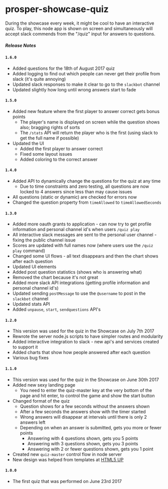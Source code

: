 # prosper-showcase-quiz

During the showcase every week, it might be cool to have an interactive quiz.
To play, this node app is shown on screen and simultaneously will accept slack commends from the "/quiz" input for answers to questions.

##### Release Notes

#### `1.6.0`

* Added questions for the 18th of August 2017 quiz
* Added logging to find out which people can never get their profile from slack (it's quite annoying)
* Updated slack responses to make it clear to go to the `slackbot` channel
* Updated slightly how long until wrong answers start to fade 

#### `1.5.0`

* Added new feature where the first player to answer correct gets bonus points
  * The player's name is displayed on screen while the question shows also; bragging rights of sorts
  * The `/stats` API will return the player who is the first (using slack to get the full name if possible)
* Updated the UI
  * Added the first player to answer correct
  * Fixed some layout issues
  * Added coloring to the correct answer 

#### `1.4.0`

* Added API to dynamically change the questions for the quiz at any time
  * Due to time constraints and zero testing, all questions are now locked to 4 answers since less than may cause issues
* All questions (static or dynamic) are checked for errors now  
* Changed the question property from `timeAllowed` to `timeAllowedSeconds`

#### `1.3.0`

* Added more oauth grants to application - can now try to get profile information and personal channel id's when users `/quiz play`
* All interactive slack messages are sent to the personal user channel - fixing the public channel issue 
* Scores are updated with full names now (where users use the `/quiz play` command)
* Changed some UI flows - all text disappears and then the chart shows after each question
* Updated UI elements 
* Added post question statistics (shows who is answering what)
* Removed the chart because it's not great 
* Added more slack API integrations (getting profile information and personal channel id's)
* Updated sending `postMessage` to use the `@username` to post in the `slackbot` channel
* Updated stats API
* Added `unpause`, `start`, `sendquestions` API's

#### `1.2.0`

* This version was used for the quiz in the Showcase on July 7th 2017
* Rewrote the server node.js scripts to have simpler routes and modularity 
* Added interactive integration to slack - new api's and services created to support it
* Added charts that show how people answered after each question
* Various bug fixes

#### `1.1.0`

* This version was used for the quiz in the Showcase on June 30th 2017
* Added new sexy landing page
  * You need to enter the quiz-master key at the very bottom of the page and hit enter, to control the game and show the start button
* Changed format of the quiz
  * Question shows for a few seconds without the answers shown
  * After a few seconds the answers show with the timer started
  * Wrong answers will disappear at intervals until there is only 2 answers left
  * Depending on when an answer is submitted, gets you more or fewer points
    * Answering with 4 questions shown, gets you 5 points
    * Answering with 3 questions shown, gets you 3 points
    * Answering with 2 or fewer questions shown, gets you 1 point    
* Created new `quiz-master` control flow in node server 
* New design was helped from templates at [HTML5 UP](https://html5up.net/)

#### `1.0.0`

* The first quiz that was performed on June 23rd 2017

